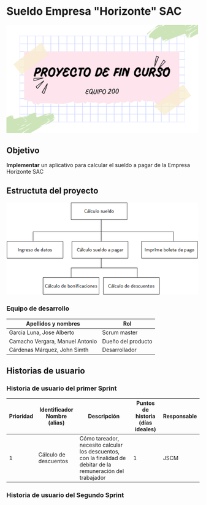 # Sueldo Empresa "Horizonte" SAC
<img src="images/Presentacion%20PFC.png" width=500>

## Objetivo
**Implementar** un aplicativo para calcular el sueldo a pagar de la Empresa Horizonte SAC
## Estructuta del proyecto
<img src="images/Diagrama%20HIPO%20Sueldo%20Horizonte.png" width=500>

### Equipo de desarrollo
Apellidos y nombres | Rol
------------ | -------------
Garcia Luna, Jose Alberto | Scrum master
Camacho Vergara, Manuel Antonio | Dueño del producto
Cárdenas Márquez, John Simth | Desarrollador

## Historias de usuario
### Historia de usuario del primer Sprint
Prioridad | Identificador	Nombre (alias) | Descripción | Puntos de historia (días ideales) | Responsable
------------ | ------------- | ------------ | ------------- | -------------
1 | Cálculo de descuentos | Cómo tareador, necesito calcular los descuentos, con la finalidad de debitar de la remuneración del trabajador | 1 | JSCM

### Historia de usuario del Segundo Sprint
